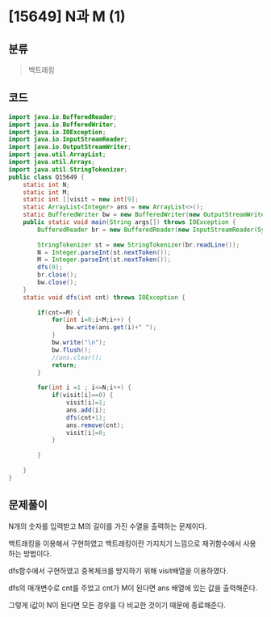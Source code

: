 # [15649] N과 M (1)

## 분류
> 백트래킹

## 코드
```java
import java.io.BufferedReader;
import java.io.BufferedWriter;
import java.io.IOException;
import java.io.InputStreamReader;
import java.io.OutputStreamWriter;
import java.util.ArrayList;
import java.util.Arrays;
import java.util.StringTokenizer;
public class Q15649 {
	static int N;
	static int M;
	static int []visit = new int[9];
	static ArrayList<Integer> ans = new ArrayList<>();
	static BufferedWriter bw = new BufferedWriter(new OutputStreamWriter(System.out));
	public static void main(String args[]) throws IOException {
		BufferedReader br = new BufferedReader(new InputStreamReader(System.in));
		
		StringTokenizer st = new StringTokenizer(br.readLine());
		N = Integer.parseInt(st.nextToken());
		M = Integer.parseInt(st.nextToken());
		dfs(0);
		br.close();
		bw.close();
	}
	static void dfs(int cnt) throws IOException {
		
		if(cnt==M) {
			for(int i=0;i<M;i++) {
				bw.write(ans.get(i)+" ");
			}
			bw.write("\n");
			bw.flush();	
			//ans.clear();
			return;
		}
		
		for(int i =1 ; i<=N;i++) {
			if(visit[i]==0) {
				visit[i]=1;
				ans.add(i);
				dfs(cnt+1);
				ans.remove(cnt);
				visit[i]=0;
			}
			
		}
		
	}
}


```

## 문제풀이

N개의 숫자를 입력받고 M의 길이를 가진 수열을 출력하는 문제이다.

백트래킹을 이용해서 구현하였고 백트래킹이란 가지치기 느낌으로 재귀함수에서 사용하는 방법이다.

dfs함수에서 구현하였고 중복체크를 방지하기 위해 visit배열을 이용하였다.

dfs의 매개변수로 cnt를 주었고 cnt가 M이 된다면 ans 배열에 있는 값을 출력해준다. 

그렇게 i값이 N이 된다면 모든 경우를 다 비교한 것이기 때문에 종료해준다.
